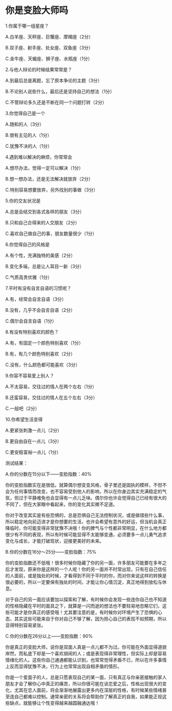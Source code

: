 # 你是变脸大师吗

1.你属于哪一组星座？ 

A.白羊座、天秤座、巨蟹座、摩羯座（2分） 

B.双子座、射手座、处女座、双鱼座（3分） 

C.金牛座、天蝎座、狮子座、水瓶座（1分） 

2.与他人辩论的时候结果常常是？ 

A.到最后总是离题，忘了原本争论的主题（3分） 

B.不论别人说些什么，最后还是坚持自己的想法（1分） 

C.不管辩论多久还是不断在同一个问题打转（2分） 

3.你觉得自己是一个 

A.随和的人（3分） 

B.很有主见的人（1分） 

C.犹豫不决的人（1分） 

4.遇到难以解决的麻烦，你常常会 

A.想尽办法，觉得一定可以解决（1分） 

B.想一想办法，还是无法解决就放弃（2分） 

C.特别容易想要放弃，另外找别的事做（3分） 

5.你的交友状况是 

A.总是会结交到各式各样的朋友（3分） 

B.只和自己合得来的人交朋友（2分） 

C.喜欢自己做自己的事，朋友数量很少（1分） 

6.你觉得自己的风格是 

A.有个性，充满独特的美感（2分） 

B.变化多端，总是让人耳目一新（3分） 

C.气质高贵优雅（1分） 

7.平时有没有自言自语的习惯呢？ 

A.有，经常会自言自语（3分） 

B.没有，几乎不会自言自语（2分） 

C.偶尔会自言自语（1分） 

8.有没有特别喜欢的颜色？ 

A.有，有固定一个颜色特别喜欢（1分） 

B.有，有几个颜色特别喜欢（2分） 

C.没有，什么颜色都可能喜欢（3分） 

9.你容不容易爱上别人？ 

A.不太容易，交往过的情人在两个左右（1分） 

B.还蛮容易，交往过的情人在五个左右（3分） 

C.一般吧（2分） 

10.你希望生活变得 

A.更紧张刺激一点儿（2分） 

B.更自由自在一点儿（3分） 

C.更安稳富裕一点儿（1分） 

测试结果： 

A.你的分数在15分以下——变脸指数：40% 

你的变脸指数实在是很低。就算偶尔想变变风格，骨子里还是固执的模样，不但不会为任何事情而改变，也不容易受到他人的影响，所以在你身边其实充满稳定的气氛，但过于平静难免也会显得有一点儿乏味。偶尔你也许会觉得自己已经有很大的不同了，但在大家眼中看起来，你的变化其实微不足道。 

你对于改变其实是有些恐惧的，总是恐惧自己无法控制状况，或是做错些什么事，所以稳定地向前迈进才是你想要的生活，也许会希望有意外的好运，但当机会真正降临时，你可能变得非常犹豫不决哦！你的脾气与个性都非常明显，在什么地方都很少有不同的表现，所以有时候可能显得不太能够变通，必须要多一点儿勇气追求变化与成长，才能打破现状，迎接更美好的未来。 

B.你的分数在16分～25分——变脸指数：75% 

你的变脸指数还不低哦！很多时候你隐藏了你的另一面，许多朋友可能要在多年之后才发现，原来你是这样的一个人呢！你的另一面并不时常出现，只有在自己信任的人面前，或是独处的时候，才看得到不同于平时的你，而对你来说这样的转换是很必要的，所以一定要保有独处的时间，才能让你心情沉淀，真正地得到放松与休息。 

对于自己的另一面应该要加以探索和了解，有时候你会发现一些连你自己也不知道的性格隐藏在平时的面具之下，就算是一闪而逝的想法也不要轻易地忽略它们，这些可能才是你真正的感受哦！尤其要注意的是，有时候你对环境产生了恐惧的心态，其实这些可能来自于你对自己不够了解，因为担心自己的表现不如预期，所以显得特别容易紧张。 

C.你的分数在26分以上——变脸指数：90% 

你是真正的变脸大师，说你是双面人真是一点儿都不为过。你可能在外面显得道貌岸然，而私底下却是一个喜欢胡闹的人；或是表现得非常理性，但实际上却是容易情绪化的人。这些你自己通通都能认识到，也常常觉得矛盾不已，所以在许多事情上反而显得犹豫不决，行为上也常常出现自相矛盾的情形。 

你是一个爱面子的人，总是只愿表现自己的某一面，只有真正与你亲密接触的家人朋友才会了解你心中真正的痛苦，所以你很可能在谈恋爱之后，性格出现很大的变化，尤其在恋人面前，将会渐渐地展露出更多内在深层的性格，有时候某些情绪甚至连自己都难以控制。通常亲密的关系将会帮助你了解真正的自我，如果能正视这些缺点，就能够让个性变得越来越圆融通达哦！